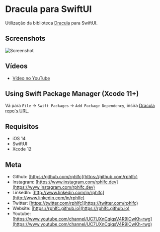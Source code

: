# Dracula para SwiftUI
Utilização da biblioteca [Dracula](https://github.com/rphlfc/Dracula) para SwiftUI.

## Screenshots
![Screenshot](https://user-images.githubusercontent.com/16376748/114793909-cce6d300-9d61-11eb-9983-02acf20b0aee.png)

## Vídeos
- [Vídeo no YouTube](https://youtu.be/1yGbkzpD8IY)

## Using Swift Package Manager (Xcode 11+)

Vá para `File` -> `Swift Packages` -> `Add Package Dependency`, insira [Dracula repo's URL](https://github.com/rphlfc/Dracula.git). 

## Requisitos
- iOS 14
- SwiftUI
- Xcode 12

## Meta
- Github: [https://github.com/rphlfc](https://github.com/rphlfc)
- Instagram: [https://www.instagram.com/rphlfc.dev](https://www.instagram.com/rphlfc.dev)
- LinkedIn: [http://www.linkedin.com/in/rphlfc](http://www.linkedin.com/in/rphlfc)
- Twitter: [https://twitter.com/rphlfc](https://twitter.com/rphlfc)
- Website: [https://rphlfc.github.io](https://rphlfc.github.io)
- Youtube: [https://www.youtube.com/channel/UC7UXnCqiqsV4R9lCwKh-rwg](https://www.youtube.com/channel/UC7UXnCqiqsV4R9lCwKh-rwg)
